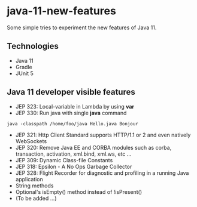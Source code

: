 # java-11-new-features
Some simple tries to experiment the new features of Java 11.

## Technologies
* Java 11
* Gradle
* JUnit 5

## Java 11 developer visible features
* JEP 323: Local-variable in Lambda by using **var**
* JEP 330: Run java with single **java** command 

`java -classpath /home/foo/java Hello.java Bonjour`
* JEP 321: Http Client Standard supports HTTP/1.1 or 2 and even natively WebSockets
* JEP 320: Remove Java EE and CORBA modules such as corba, transaction, activation, xml.bind, xml.ws, etc ...
* JEP 309: Dynamic Class-file Constants
* JEP 318: Epsilon - A No Ops Garbage Collector
* JEP 328: Flight Recorder for diagnostic and profiling in a running Java application
* String methods
* Optional's isEmpty() method instead of !isPresent()
* (To be added ...)
